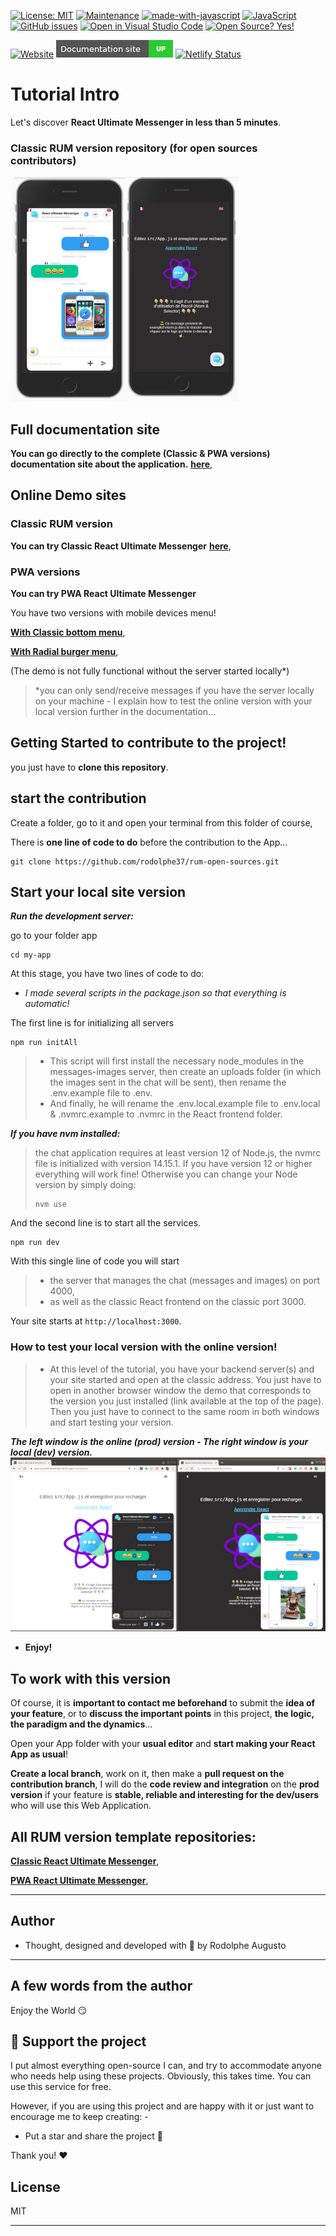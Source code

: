 [![License: MIT](https://img.shields.io/badge/License-MIT-blue.svg)](https://github.com/rodolphe37/rum-open-sources/blob/main/LICENSE)
[![Maintenance](https://img.shields.io/badge/Maintained%3F-yes-green.svg)](https://github.com/rodolphe37/rum-open-sources/graphs/commit-activity)
[![made-with-javascript](https://img.shields.io/badge/Made%20with-JavaScript-1f425f.svg)](https://github.com/rodolphe37/rum-open-sources)
[![JavaScript](https://img.shields.io/badge/--F7DF1E?logo=javascript&logoColor=000)](https://www.javascript.com/)
[![GitHub issues](https://badgen.net/github/issues/rodolphe37/rum-open-sources/)](https://github.com/rodolphe37/rum-open-sources/issues)
[![Open in Visual Studio Code](https://open.vscode.dev/badges/open-in-vscode.svg)](https://open.vscode.dev/rodolphe37/rum-open-sources)
[![Open Source? Yes!](https://badgen.net/badge/Open%20Source%20%3F/Yes%21/blue?icon=github)](https://github.com/Naereen/badges/)


[![Website](https://i.imgur.com/xSu6S5v.png)](https://rodolphe-augusto.fr)
[![Website](demo/docu.png)](https://react-ultimate-messenger-documentation.netlify.app/)
[![Netlify Status](https://api.netlify.com/api/v1/badges/3ec8fbd7-9fc6-42aa-b26f-0f9040c01255/deploy-status)](https://app.netlify.com/sites/react-ultimate-messenger/deploys)

# Tutorial Intro

Let's discover **React Ultimate Messenger in less than 5 minutes**.

### Classic RUM version repository (for open sources contributors)

 ![alt text](/img/rum-demo.png "RUM versions")

 ## Full documentation site

**You can go directly to the complete (Classic & PWA versions) documentation site about the application.** **[here](https://react-ultimate-messenger-documentation.netlify.app/)**,


## Online Demo sites

### Classic RUM version

**You can try Classic React Ultimate Messenger** **[here](https://react-ultimate-messenger.netlify.app/)**,

### PWA versions

**You can try PWA React Ultimate Messenger**

You have two versions with mobile devices menu!

**[With Classic bottom menu](https://pwa-react-ultimate-messenger-with-bottom-menu.netlify.app/)**,

**[With Radial burger menu](https://pwa-react-ultimate-messenger-with-radial-menu.netlify.app/)**,



(The demo is not fully functional without the server started locally*)


> *you can only send/receive messages if you have the server locally on your machine -
> I explain how to test the online version with your local version further in the documentation...


## Getting Started to contribute to the project!

you just have to **clone this repository**.

## start the contribution

Create a folder, go to it and open your terminal from this folder of course,

There is **one line of code to do** before the contribution to the App...
```shell
git clone https://github.com/rodolphe37/rum-open-sources.git
```

## Start your local site version

***Run the development server:***

go to your folder app
```shell
cd my-app
```

At this stage, you have two lines of code to do:

 * *I made several scripts in the package.json so that everything is automatic!*

The first line is for initializing all servers
```shell
npm run initAll
```
> - This script will first install the necessary node_modules in the messages-images server, then create an uploads folder (in which the images sent in the chat will be sent), then rename the .env.example file to .env.
> - And finally, he will rename the .env.local.example file to .env.local & .nvmrc.example to .nvmrc in the React frontend folder.


 ***If you have nvm installed:***

> the chat application requires at least version 12 of Node.js, the nvmrc file is initialized with version 14.15.1. If you have version 12 or higher everything will work fine!
> Otherwise you can change your Node version by simply doing:
> ```shell
> nvm use
> ```

And the second line is to start all the services.
```shell
npm run dev
```

  With this single line of code you will start
 > - the server that manages the chat (messages and images) on port 4000,
 > - as well as the classic React frontend on the classic port 3000.


Your site starts at `http://localhost:3000`.

### How to test your local version with the online version!

> * At this level of the tutorial, you have your backend server(s) and your site started and open at the classic address.
> You just have to open in another browser window the demo that corresponds to the version you just installed (link available at the top of the page).
> Then you just have to connect to the same room in both windows and start testing your version.

  ***The left window is the online (prod) version - The right window is your local (dev) version.***
 ![alt text](/img/test-classic.png "Remote test")

* **Enjoy!**


## To work with this version

Of course, it is **important to contact me beforehand** to submit the **idea of your feature**, or to **discuss the important points** in this project, **the logic, the paradigm and the dynamics**...

 Open your App folder with your **usual editor** and **start making your React App as usual**!

 **Create a local branch**, work on it, then make a **pull request on the contribution branch**, I will do the **code review and integration** on the **prod version** if your feature is **stable, reliable and interesting for the dev/users** who will use this Web Application.

 ## All RUM version template repositories:

 **[Classic React Ultimate Messenger](https://github.com/rodolphe37/cra-react-ultimate-messenger)**,

 **[PWA React Ultimate Messenger](https://github.com/rodolphe37/cra-pwa-react-ultimate-messenger)**,

---

## Author

- Thought, designed and developed with :purple_heart: by Rodolphe Augusto

---

## A few words from the author

Enjoy the World :smirk:


## :sparkling_heart: Support the project

I put almost everything open-source I can, and try to accommodate anyone who needs help using these projects. Obviously,
this takes time. You can use this service for free.

However, if you are using this project and are happy with it or just want to encourage me to keep creating: -

- Put a star and share the project :rocket:

Thank you! :heart:


## License

MIT

---

